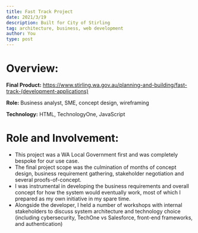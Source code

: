 ```yaml
---
title: Fast Track Project
date: 2021/3/19
description: Built for City of Stirling
tag: architecture, business, web development 
author: You
type: post
---
```

# Overview:

**Final Product:** https://www.stirling.wa.gov.au/planning-and-building/fast-track-(development-applications)

**Role:** Business analyst, SME, concept design, wireframing

**Technology:** HTML, TechnologyOne, JavaScript 

# Role and Involvement: 

* This project was a WA Local Government first and was completely bespoke for our use case.
* The final project scope was the culmination of months of concept design, business requirement gathering, stakeholder negotiation and several proofs-of-concept.
* I was instrumental in developing the business requirements and overall concept for how the system would eventually work, most of which I prepared as my own initiative in my spare time.
* Alongside the developer, I held a number of workshops with internal stakeholders to discuss system architecture and technology choice (including cybersecurity, TechOne vs Salesforce, front-end frameworks, and authentication) 
